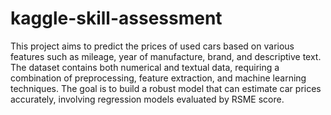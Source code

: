# kaggle-skill-assessment

This project aims to predict the prices of used cars based on various features such as mileage, year of manufacture, brand, and descriptive text. The dataset contains both numerical and textual data, requiring a combination of preprocessing, feature extraction, and machine learning techniques.
The goal is to build a robust model that can estimate car prices accurately, involving regression models evaluated by RSME score.
